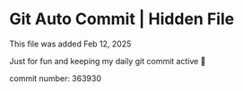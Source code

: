 # Git Auto Commit | Hidden File

This file was added Feb 12, 2025

Just for fun and keeping my daily git commit active 🤪

commit number: 363930

